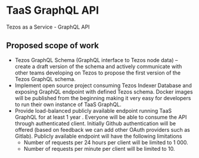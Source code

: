# TaaS GraphQL API
Tezos as a Service - GraphQL API

## Proposed scope of work 

 - Tezos GraphQL Schema (GraphQL interface to Tezos node data) – create a draft version of the schema and actively communicate with other teams developing on Tezos to propose the first version of the Tezos GraphQL schema. 
 - Implement open source project consuming Tezos Indexer Database  and exposing GraphQL endpoint with defined Tezos schema. Docker images will be published from the beginning making it very easy for developers to run their own instance of TaaS GraphQL.
 - Provide load-balanced publicly available endpoint running TaaS GraphQL for at least 1 year . Everyone will be able to consume the API through authenticated client.  Initially Github authentication will be offered (based on feedback we can add other OAuth providers such as Gitlab). Publicly available endpoint will have the following limitations
   - Number of requests per 24 hours per client will be limited to 1 000.
   - Number of requests per minute per client will be limited to 10.
